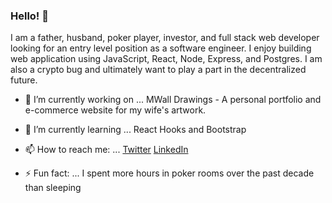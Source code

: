 ### Hello! 👋 
I am a father, husband, poker player, investor, and full stack web developer looking for an entry level position as a software engineer. I enjoy building web application using JavaScript, React, Node, Express, and Postgres. I am also a crypto bug and ultimately want to play a part in the decentralized future.


- 🔭 I’m currently working on ... MWall Drawings - A personal portfolio and e-commerce website for my wife's artwork.
- 🌱 I’m currently learning ... React Hooks and Bootstrap
- 📫 How to reach me: ... [Twitter](https://twitter.com/TomWallaceJr2) [LinkedIn](https://www.linkedin.com/in/thomaswallacejr/)
                         

- ⚡ Fun fact: ... I spent more hours in poker rooms over the past decade than sleeping

